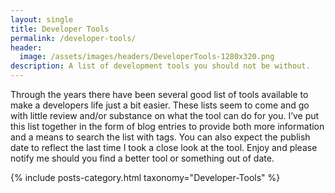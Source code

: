 ```yaml
---
layout: single
title: Developer Tools
permalink: /developer-tools/
header:
  image: /assets/images/headers/DeveloperTools-1280x320.png
description: A list of development tools you should not be without.
---
```


Through the years there have been several good list of tools available to make a developers life just a bit easier. These lists seem to come and go with little review and/or substance on what the tool can do for you. I’ve put this list together in the form of blog entries to provide both more information and a means to search the list with tags. You can also expect the publish date to reflect the last time I took a close look at the tool. Enjoy and please notify me should you find a better tool or something out of date.

{% include posts-category.html taxonomy="Developer-Tools" %}
